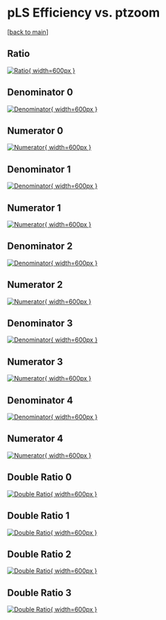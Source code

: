 # pLS Efficiency vs. ptzoom

[[back to main](./)]



## Ratio

[![Ratio](../mtv/var/pLS_base_211_0_eff_ptzoom.png){ width=600px }](../mtv/var/pLS_base_211_0_eff_ptzoom.pdf)

## Denominator 0

[![Denominator](../mtv/den/pLS_base_211_0_eff_ptzoom_den0.png){ width=600px }](../mtv/den/pLS_base_211_0_eff_ptzoom_den0.pdf)

## Numerator 0

[![Numerator](../mtv/num/pLS_base_211_0_eff_ptzoom_num0.png){ width=600px }](../mtv/num/pLS_base_211_0_eff_ptzoom_num0.pdf)

## Denominator 1

[![Denominator](../mtv/den/pLS_base_211_0_eff_ptzoom_den1.png){ width=600px }](../mtv/den/pLS_base_211_0_eff_ptzoom_den1.pdf)

## Numerator 1

[![Numerator](../mtv/num/pLS_base_211_0_eff_ptzoom_num1.png){ width=600px }](../mtv/num/pLS_base_211_0_eff_ptzoom_num1.pdf)

## Denominator 2

[![Denominator](../mtv/den/pLS_base_211_0_eff_ptzoom_den2.png){ width=600px }](../mtv/den/pLS_base_211_0_eff_ptzoom_den2.pdf)

## Numerator 2

[![Numerator](../mtv/num/pLS_base_211_0_eff_ptzoom_num2.png){ width=600px }](../mtv/num/pLS_base_211_0_eff_ptzoom_num2.pdf)

## Denominator 3

[![Denominator](../mtv/den/pLS_base_211_0_eff_ptzoom_den3.png){ width=600px }](../mtv/den/pLS_base_211_0_eff_ptzoom_den3.pdf)

## Numerator 3

[![Numerator](../mtv/num/pLS_base_211_0_eff_ptzoom_num3.png){ width=600px }](../mtv/num/pLS_base_211_0_eff_ptzoom_num3.pdf)

## Denominator 4

[![Denominator](../mtv/den/pLS_base_211_0_eff_ptzoom_den4.png){ width=600px }](../mtv/den/pLS_base_211_0_eff_ptzoom_den4.pdf)

## Numerator 4

[![Numerator](../mtv/num/pLS_base_211_0_eff_ptzoom_num4.png){ width=600px }](../mtv/num/pLS_base_211_0_eff_ptzoom_num4.pdf)

## Double Ratio 0

[![Double Ratio](../mtv/ratio/pLS_base_211_0_eff_ptzoom_ratio0.png){ width=600px }](../mtv/ratio/pLS_base_211_0_eff_ptzoom_ratio0.pdf)

## Double Ratio 1

[![Double Ratio](../mtv/ratio/pLS_base_211_0_eff_ptzoom_ratio1.png){ width=600px }](../mtv/ratio/pLS_base_211_0_eff_ptzoom_ratio1.pdf)

## Double Ratio 2

[![Double Ratio](../mtv/ratio/pLS_base_211_0_eff_ptzoom_ratio2.png){ width=600px }](../mtv/ratio/pLS_base_211_0_eff_ptzoom_ratio2.pdf)

## Double Ratio 3

[![Double Ratio](../mtv/ratio/pLS_base_211_0_eff_ptzoom_ratio3.png){ width=600px }](../mtv/ratio/pLS_base_211_0_eff_ptzoom_ratio3.pdf)

